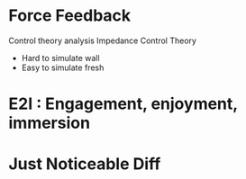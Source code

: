 # Force Feedback

Control theory analysis
Impedance Control Theory

* Hard to simulate wall
* Easy to simulate fresh

# E2I : Engagement, enjoyment, immersion

# Just Noticeable Diff
